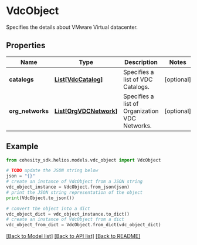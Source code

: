 # VdcObject

Specifies the details about VMware Virtual datacenter.

## Properties

Name | Type | Description | Notes
------------ | ------------- | ------------- | -------------
**catalogs** | [**List[VdcCatalog]**](VdcCatalog.md) | Specifies a list of VDC Catalogs. | [optional] 
**org_networks** | [**List[OrgVDCNetwork]**](OrgVDCNetwork.md) | Specifies a list of Organization VDC Networks. | [optional] 

## Example

```python
from cohesity_sdk.helios.models.vdc_object import VdcObject

# TODO update the JSON string below
json = "{}"
# create an instance of VdcObject from a JSON string
vdc_object_instance = VdcObject.from_json(json)
# print the JSON string representation of the object
print(VdcObject.to_json())

# convert the object into a dict
vdc_object_dict = vdc_object_instance.to_dict()
# create an instance of VdcObject from a dict
vdc_object_from_dict = VdcObject.from_dict(vdc_object_dict)
```
[[Back to Model list]](../README.md#documentation-for-models) [[Back to API list]](../README.md#documentation-for-api-endpoints) [[Back to README]](../README.md)


